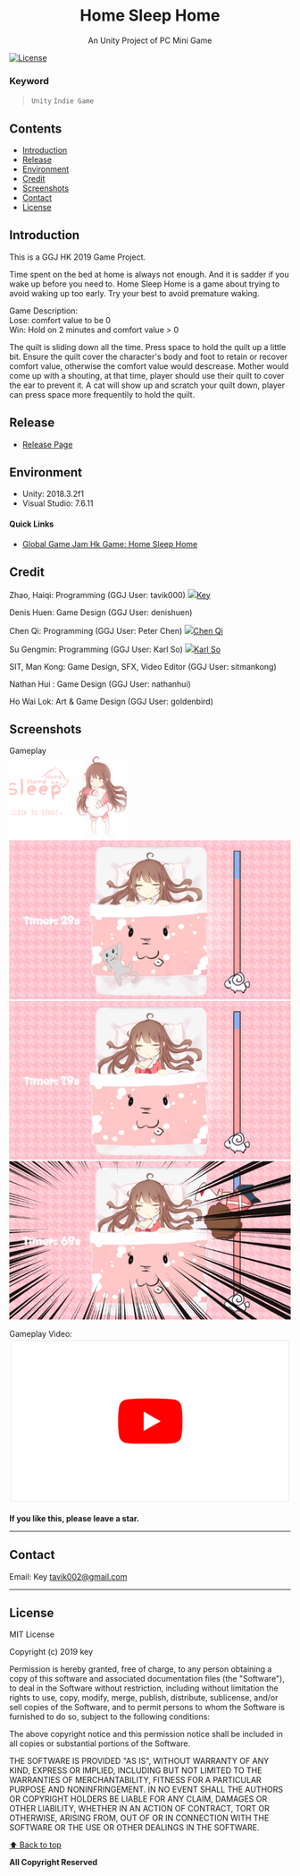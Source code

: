 <p align="center">
  <h1 align="center">Home Sleep Home</h1>
  <p align="center">An Unity Project of PC Mini Game</p>
</p> 


[![License](https://img.shields.io/npm/l/@angular/cli.svg)](/LICENSE) 



### Keyword
> `Unity` `Indie Game`



## Contents 
<!-- toc -->
* [Introduction](#introduction)
* [Release](#release)
* [Environment](#environment)
* [Credit](#credit)
* [Screenshots](#screenshots)
* [Contact](#contact)
* [License](#license)

<!-- toc stop -->


## Introduction

This is a GGJ HK 2019 Game Project.

Time spent on the bed at home is always not enough. And it is sadder if you wake up before you need to. Home Sleep Home is a game about trying to avoid waking up too early. Try your best to avoid premature waking.

Game Description: <br>
Lose: comfort value to be 0 <br>
Win: Hold on 2 minutes and comfort value > 0 <br>

The quilt is sliding down all the time. Press space to hold the quilt up a little bit. Ensure the quilt cover the character's body and foot to retain or recover comfort value, otherwise the comfort value would descrease. Mother would come up with a shouting, at that time, player should use their quilt to cover the ear to prevent it. A cat will show up and scratch your quilt down, player can press space more frequentily to hold the quilt. 



## Release
- [Release Page](https://github.com/tavik000/HomeSleepHome/releases/tag/v1.0.3)


## Environment
- Unity: 2018.3.2f1 <br>
- Visual Studio: 7.6.11 <br>


#### Quick Links
- [Global Game Jam Hk Game: Home Sleep Home](https://globalgamejam.org/2019/games/home-sleep-home)



## Credit

Zhao, Haiqi: Programming (GGJ User: tavik000) <img src="https://github.com/favicon.ico" width="24">[Key](https://github.com/tavik000) 

Denis Huen: Game Design (GGJ User: denishuen)

Chen Qi: Programming (GGJ User: Peter Chen) <img src="https://github.com/favicon.ico" width="24">[Chen Qi](https://github.com/Cqyhid) <br>

Su Gengmin: Programming  (GGJ User: Karl So) <img src="https://github.com/favicon.ico" width="24">[Karl So](https://github.com/KarlSoHelloworld) <br>

SIT, Man Kong: Game Design, SFX, Video Editor (GGJ User: sitmankong)

Nathan Hui : Game Design (GGJ User: nathanhui)

Ho Wai Lok: Art & Game Design (GGJ User: goldenbird)


## Screenshots

Gameplay <br>
![image](./ScreenShot/scr00.png) <br>
![image](./ScreenShot/scr01.jpg) <br>
![image](./ScreenShot/scr02.png) <br>
![image](./ScreenShot/scr03.png) <br>

Gameplay Video: <br>
[![VIDEO](./ScreenShot/youtube.png)](https://www.youtube.com/watch?v=IS43O7bRIZc)




**If you like this, please leave a star.**

-----


## Contact



Email:  Key <tavik002@gmail.com>

-----
## License
MIT License

Copyright (c) 2019 key

Permission is hereby granted, free of charge, to any person obtaining a copy
of this software and associated documentation files (the "Software"), to deal
in the Software without restriction, including without limitation the rights
to use, copy, modify, merge, publish, distribute, sublicense, and/or sell
copies of the Software, and to permit persons to whom the Software is
furnished to do so, subject to the following conditions:

The above copyright notice and this permission notice shall be included in all
copies or substantial portions of the Software.

THE SOFTWARE IS PROVIDED "AS IS", WITHOUT WARRANTY OF ANY KIND, EXPRESS OR
IMPLIED, INCLUDING BUT NOT LIMITED TO THE WARRANTIES OF MERCHANTABILITY,
FITNESS FOR A PARTICULAR PURPOSE AND NONINFRINGEMENT. IN NO EVENT SHALL THE
AUTHORS OR COPYRIGHT HOLDERS BE LIABLE FOR ANY CLAIM, DAMAGES OR OTHER
LIABILITY, WHETHER IN AN ACTION OF CONTRACT, TORT OR OTHERWISE, ARISING FROM,
OUT OF OR IN CONNECTION WITH THE SOFTWARE OR THE USE OR OTHER DEALINGS IN THE
SOFTWARE.


[⬆ Back to top](#contents)

**All Copyright Reserved**
